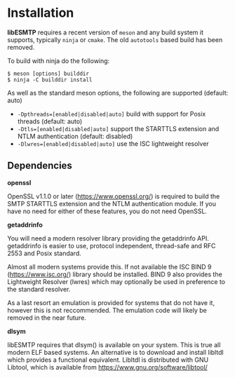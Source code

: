 # Installation
**libESMTP** requires a recent version of `meson` and any build
system it supports, typically `ninja` or `cmake`.  The old `autotools`
based build has been removed.

To build with ninja do the following:

```/bin/sh
$ meson [options] builddir
$ ninja -C builddir install
```

As well as the standard meson options, the following are supported (default: auto)
* `-Dpthreads=[enabled|disabled|auto]` build with support for Posix threads (default: auto)
* `-Dtls=[enabled|disabled|auto]` support the STARTTLS extension and NTLM authentication (default: disabled)
* `-Dlwres=[enabled|disabled|auto]` use the ISC lightweight resolver

## Dependencies

**openssl**

OpenSSL v1.1.0 or later (https://www.openssl.org/) is required to build the
SMTP STARTTLS extension and the NTLM authentication module.  If you have no
need for either of these features, you do not need OpenSSL.

**getaddrinfo**

You will need a modern resolver library providing the getaddrinfo API.
getaddrinfo is easier to use, protocol independent, thread-safe and
RFC 2553 and Posix standard.

Almost all modern systems provide this. If not available the
ISC BIND 9 (https://www.isc.org/) library should be installed. BIND 9 also
provides the Lightweight Resolver (lwres) which may optionally be used in
preference to the standard resolver.

As a last resort an emulation is provided for systems that do not have it,
however this is not reccommended. The emulation code will likely be removed
in the near future.

**dlsym**

libESMTP requires that dlsym() is available on your system.  This is
true all modern ELF based systems.  An alternative is to download
and install libltdl which provides a functional equivalent.  Libltdl is
distributed with GNU Libtool, which is available from
https://www.gnu.org/software/libtool/

